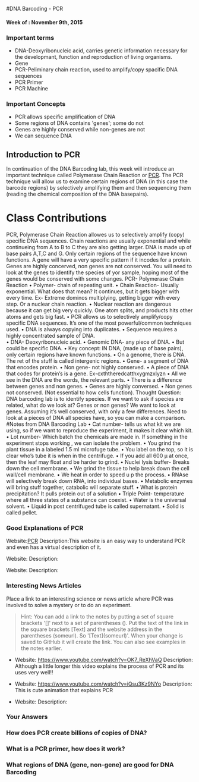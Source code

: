 #DNA Barcoding - PCR
#### Week of : November 9th, 2015

### Important terms

* DNA-Deoxyribonucleic acid, carries genetic information necessary for the developmant, function and reproduction of living organisms.
* Gene
* PCR-Peliminary chain reaction, used to amplify/copy spacific DNA sequences
* PCR Primer
* PCR Machine




### Important Concepts
* PCR allows specific amplification of DNA
* Some regions of DNA contains 'genes'; some do not
* Genes are highly conserved while non-genes are not
* We can sequence DNA



## Introduction to PCR

In continuation of the DNA Barcoding lab, this week will introduce an important technique called Polymerase Chain Reaction or [PCR](https://en.wikipedia.org/wiki/Polymerase_chain_reaction). The PCR technique will allow us to examine certain regions of DNA (in this case the barcode regions) by selectively amplifying them and then sequencing them (reading the chemical composition of the DNA basepairs). 

# Class Contributions
PCR, Polymerase Chain Reaction allowes us to selectively amplify (copy) specific DNA sequences. Chain reactions are usually exponential and while continueing from A to B to C they are also getting larger. DNA is made up of base pairs A,T,C and G. Only certain regions of the sequence have known functions. A gene will have a very specific pattern if it incodes for a protein. Genes are highly concerved, non genes are not conserved. You will need to look at the genes to identify the species of yor sample, hoping most of the genes would be conserved with some changes. 
PCR- Polymerase Chain Reaction
•	Polymer- chain of repeating unit. 
•	Chain Reaction- Usually exponential. What does that mean? It continues, but it gets bigger with every time. 
Ex- Extreme dominos multiplying, getting bigger with every step. Or a nuclear chain reaction. 
•	Nuclear reaction are dangerous because it can get big very quickly. One atom splits, and products hits other atoms and gets big fast. 
•	PCR allows us to selectively amplify/copy specific DNA sequences. It’s one of the most powerful/common techniques used. 
•	DNA is always copying into duplicates. 
•	Sequence requires a highly concentrated sample of DNA.  
•	DNA- Deoxyribonucleic acid. 
•	Genomic DNA- any piece of DNA. 
•	But could be specific DNA. 
•	Key concept: IN DNA, (made up of base pairs), only certain regions have known functions. 
•	On a genome, there is DNA. The ret of the stuff is called intergenic regions. 
•	Gene- a segment of DNA that encodes protein. 
•	Non gene- not highly conserved. 
•	A piece of DNA that codes for protein’s is a gene. 
Ex-cxththeredcatthxygmzxlyzn
•	All we see in the DNA are the words, the relevant parts. 
•	There is a difference between genes and non genes. 
•	Genes are highly conversed. 
•	Non genes not conserved. (Not essential to how cells function). 
Thought Question: DNA barcoding lab is to identify species. If we want to ask if species are related, what do we look at? Genes or non genes?
We want to look at genes. Assuming it’s well conserved, with only a few differences. Need to look at a pieces of DNA all species have, so you can make a comparison.
#Notes from DNA Barcoding Lab
•	Cat number- tells us what kit we are using, so if we want to reproduce the experiment, it makes it clear which kit. 
•	Lot number- Which batch the chemicals are made in. If something in the experiment stops working , we can isolate the problem.
•	You grind the plant tissue in a labeled 1.5 ml microfuge tube. 
•	You label on the top, so it is clear who’s tube it is when in the centrifuge. 
•	If you add all 600 μ at once, then the leaf may float and be harder to grind. 
•	Nuclei lysis buffer- Breaks down the cell membrane. 
•	We grind the tissue to help break down the cell wall/cell membrane. 
•	We heat in order to speed u p the process. 
•	RNAse will selectively break down RNA, into individual bases. 
•	Metabolic enzymes will bring stuff together, catabolic will separate stuff. 
•	What is protein precipitation? It pulls protein out of a solution 
•	Triple Point- temperature where all three states of a substance can coexist. 
•	Water is the universal solvent. 
•	Liquid in post centrifuged tube is called supernatant. 
•	Solid is called pellet. 

	

### Good Explanations of PCR

Website:[PCR](http://learn.genetics.utah.edu/content/labs/pcr/)
Description:This website is an easy way to understand PCR and even has a virtual description of it.

Website:
Description:

Website:
Description:

### Interesting News Articles

Place a link to an interesting science or news article where PCR was involved to solve a mystery or to do an experiment. 

>Hint: You can add a link to the notes by putting a set of square brackets '[]' next to a set of parentheses (). Put the text of the link in the square brackets [Text] and the website address in the parentheses (someurl). So '\[Text](someurl)'. When your change is saved  to GitHub it will create the link. You can also see examples in the notes earlier. 


* Website: https://www.youtube.com/watch?v=OK7_ReXhVaQ
Description: Although a little longer this video explains the process of PCR and its uses very well!!

* Website: https://www.youtube.com/watch?v=iQsu3Kz9NYo
Description: This is cute animation that explains PCR

* Website:
Description:

### Your Answers

### How does PCR create billions of copies of DNA?
### What is a PCR primer, how does it work?
### What regions of DNA (gene, non-gene) are good for DNA Barcoding
